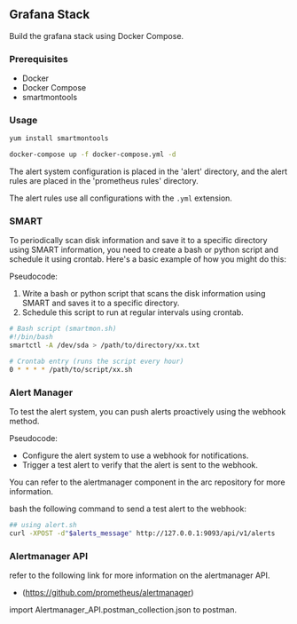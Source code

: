 ## Grafana Stack 

Build the grafana stack using Docker Compose.

### Prerequisites

- Docker
- Docker Compose
- smartmontools

### Usage

```bash
yum install smartmontools
```

```bash
docker-compose up -f docker-compose.yml -d
```

The alert system configuration is placed in the 'alert' directory, and the alert rules are placed in the 'prometheus rules' directory.

The alert rules use all configurations with the `.yml` extension.

### SMART

To periodically scan disk information and save it to a specific directory using SMART information, you need to create a bash or python script and schedule it using crontab. Here's a basic example of how you might do this:

Pseudocode:
1. Write a bash or python script that scans the disk information using SMART and saves it to a specific directory.
2. Schedule this script to run at regular intervals using crontab.

```bash
# Bash script (smartmon.sh)
#!/bin/bash
smartctl -A /dev/sda > /path/to/directory/xx.txt

# Crontab entry (runs the script every hour)
0 * * * * /path/to/script/xx.sh
```

### Alert Manager 

To test the alert system, you can push alerts proactively using the webhook method. 

Pseudocode:
- Configure the alert system to use a webhook for notifications.
- Trigger a test alert to verify that the alert is sent to the webhook.

You can refer to the alertmanager component in the arc repository for more information.

bash the following command to send a test alert to the webhook:

```bash
## using alert.sh
curl -XPOST -d"$alerts_message" http://127.0.0.1:9093/api/v1/alerts 
```

### Alertmanager API

refer to the following link for more information on the alertmanager API.

- (https://github.com/prometheus/alertmanager)

import Alertmanager_API.postman_collection.json to postman.
